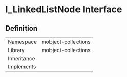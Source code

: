 # I_LinkedListNode Interface

## Definition

|             |                     |
| ----------- | ------------------- |
| Namespace   | mobject-collections |
| Library     | mobject-collections |
| Inheritance |                     |
| Implements  |
